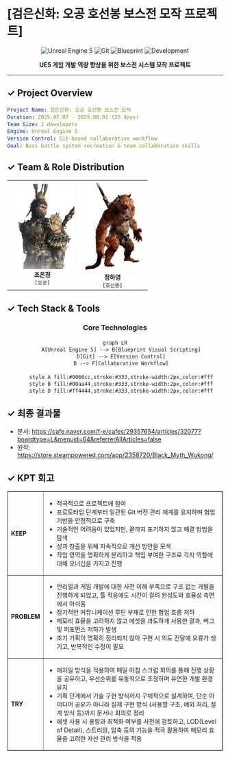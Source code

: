 # [검은신화: 오공 호선봉 보스전 모작 프로젝트]

<div align="center">

![Unreal Engine 5](https://img.shields.io/badge/Unreal%20Engine-5-blue?style=for-the-badge&logo=unrealengine&logoColor=white)
![Git](https://img.shields.io/badge/Git-F05032?style=for-the-badge&logo=git&logoColor=white)
![Blueprint](https://img.shields.io/badge/Blueprint-00599C?style=for-the-badge&logo=unrealengine&logoColor=white)
![Development](https://img.shields.io/badge/Status-Completed-success?style=for-the-badge)

**UE5 게임 개발 역량 향상을 위한 보스전 시스템 모작 프로젝트**

</div>

---

## ✓ Project Overview

```yaml
Project Name: 검은신화: 오공 호선봉 보스전 모작
Duration: 2025.07.07 - 2025.08.01 (25 days)
Team Size: 2 developers
Engine: Unreal Engine 5
Version Control: Git-based collaborative workflow
Goal: Boss battle system recreation & team collaboration skills
```

## ✓ Team & Role Distribution

<table align="center">
<tr>
<td align="center" width="50%">
<img src="add/Oh.png" width="150"/>
<br><strong>조은정</strong><br>
<code>[오공]</code>
</td>
<td align="center" width="50%">
<img src="add/Hoo.png" width="150"/>
<br><strong>정하영</strong><br>
<code>[호선봉]</code>
</td>
</tr>
</table>

## ✓ Tech Stack & Tools

<div align="center">

### Core Technologies
```mermaid
graph LR
    A[Unreal Engine 5] --> B[Blueprint Visual Scripting]
    D[Git] --> E[Version Control]
    D --> F[Collaborative Workflow]
    
    style A fill:#0066cc,stroke:#333,stroke-width:2px,color:#fff
    style B fill:#00aa44,stroke:#333,stroke-width:2px,color:#fff
    style D fill:#ff4444,stroke:#333,stroke-width:2px,color:#fff
```

</div>

## ✓ 최종 결과물
- 문서: https://cafe.naver.com/f-e/cafes/29357654/articles/32077?boardtype=L&menuid=64&referrerAllArticles=false
- 원작: https://store.steampowered.com/app/2358720/Black_Myth_Wukong/

## ✓ KPT 회고
<table border="1" cellspacing="0" cellpadding="8">
  <tr>
    <td><strong>KEEP</strong></td>
    <td>
      <ul>
        <li>적극적으로 프로젝트에 참여</li>
        <li>프로토타입 단계부터 일관된 Git 버전 관리 체계를 유지하며 협업 기반을 안정적으로 구축</li>
        <li>기술적인 어려움이 있었지만, 끝까지 포기하지 않고 해결 방법을 탐색</li>
        <li>성과 창출을 위해 지속적으로 개선 방안을 모색</li>
        <li>작업 영역을 명확하게 분리하고 책임 부여한 구조로 각자 역할에 대해 오너십을 가지고 진행</li>
      </ul>
    </td>
  </tr>
  <tr>
    <td><strong>PROBLEM</strong></td>
    <td>
      <ul>
        <li>언리얼과 게임 개발에 대한 사전 이해 부족으로 구조 없는 개발을 진행하게 되었고, 툴 적응에도 시간이 걸려 완성도와 효율성 측면에서 아쉬움</li>
        <li>정기적인 커뮤니케이션 루틴 부재로 인한 협업 흐름 저하</li>
        <li>메모리 효율을 고려하지 않고 에셋을 과도하게 사용한 결과, 버그 및 퍼포먼스 저하가 발생</li>
        <li>초기 기획이 명확히 정리되지 않아 구현 시 의도 전달에 오류가 생기고, 반복적인 수정이 필요</li>
      </ul>
    </td>
  </tr>
  <tr>
    <td><strong>TRY</strong></td>
    <td>
      <ul>
        <li>애자일 방식을 적용하여 매일 아침 스크럼 회의를 통해 진행 상황을 공유하고, 우선순위를 유동적으로 조정하며 유연한 개발 환경 유지</li>
        <li>기획 단계에서 기술 구현 방식까지 구체적으로 설계하여, 단순 아이디어 공유가 아니라 실제 구현 방식 (사용할 구조, 예외 처리, 설계 방식 등)까지 문서나 회의로 정리</li>
        <li>에셋 사용 시 용량과 최적화 여부를 사전에 검토하고, LOD(Level of Detail), 스트리밍, 압축 등의 기능을 적극 활용하여 메모리 효율을 고려한 자산 관리 방식을 적용</li>
      </ul>
    </td>
  </tr>
</table>
